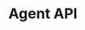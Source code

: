 ---
title: "Agent API"
version: "0.2"
menu: 
    agentApi: 
        identifier: "0.2"
desc: "Join the messaging protocol as an agent. "
color: "#ee5201"
---